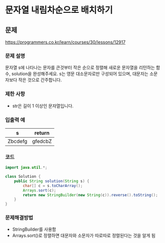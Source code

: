 # 문자열 내림차순으로 배치하기

## 문제

https://programmers.co.kr/learn/courses/30/lessons/12917

### 문제 설명

문자열 s에 나타나는 문자를 큰것부터 작은 순으로 정렬해 새로운 문자열을 리턴하는 함수, solution을 완성해주세요.
s는 영문 대소문자로만 구성되어 있으며, 대문자는 소문자보다 작은 것으로 간주합니다.

### 제한 사항

* str은 길이 1 이상인 문자열입니다.

### 입출력 예

| s	| return |
|:-:|:------:|
| Zbcdefg	| gfedcbZ |

### 코드

``` java
import java.util.*;

class Solution {
    public String solution(String s) {
        char[] c = s.toCharArray();
        Arrays.sort(c);
        return new StringBuilder(new String(c)).reverse().toString();
    }
}
```

### 문제해결방법

* StringBuilder를 사용함
* Arrays.sort()로 정렬하면 대문자와 소문자가 따로따로 정렬된다는 것을 알게 됨

